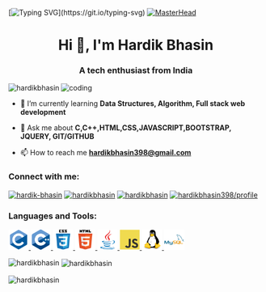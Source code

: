 [![Typing SVG](https://readme-typing-svg.demolab.com?font=Exo+2&size=30&duration=4000&pause=1000&color=F8132C&center=true&vCenter=true&width=1000&lines=Hello+%F0%9F%91%8B+I+am+Hardik+Bhasin!)](https://git.io/typing-svg)
[![MasterHead](https://as1.ftcdn.net/v2/jpg/01/94/01/00/1000_F_194010093_9tC5JNVsiEOlVDs2F5Y6d0paYrdWTdbT.jpg)](https://hardikbhasin.io)
<h1 align="center">Hi 👋, I'm Hardik Bhasin</h1>
<h3 align="center">A tech enthusiast from India</h3>
<img align="right" width ="400" alt = "coding" src="https://media.tenor.com/BqbIhT4Mb7cAAAAd/programmer-rounded-edges.gif">

<p align="left"> <img src="https://komarev.com/ghpvc/?username=hardikbhasin&label=Profile%20views&color=0e75b6&style=flat" alt="hardikbhasin" /> </p>

- 🌱 I’m currently learning **Data Structures, Algorithm, Full stack web development**

- 💬 Ask me about **C,C++,HTML,CSS,JAVASCRIPT,BOOTSTRAP, JQUERY, GIT/GITHUB**

- 📫 How to reach me **hardikbhasin398@gmail.com**

<h3 align="left">Connect with me:</h3>
<p align="left">
<a href="https://linkedin.com/in/hardik-bhasin" target="blank"><img align="center" src="https://raw.githubusercontent.com/rahuldkjain/github-profile-readme-generator/master/src/images/icons/Social/linked-in-alt.svg" alt="hardik-bhasin" height="30" width="40" /></a>
<a href="https://www.codechef.com/users/hardikbhasin" target="blank"><img align="center" src="https://cdn.jsdelivr.net/npm/simple-icons@3.1.0/icons/codechef.svg" alt="hardikbhasin" height="30" width="40" /></a>
<a href="https://www.leetcode.com/hardikbhasin" target="blank"><img align="center" src="https://raw.githubusercontent.com/rahuldkjain/github-profile-readme-generator/master/src/images/icons/Social/leet-code.svg" alt="hardikbhasin" height="30" width="40" /></a>
<a href="https://auth.geeksforgeeks.org/user/hardikbhasin398/profile" target="blank"><img align="center" src="https://raw.githubusercontent.com/rahuldkjain/github-profile-readme-generator/master/src/images/icons/Social/geeks-for-geeks.svg" alt="hardikbhasin398/profile" height="30" width="40" /></a>
</p>

<h3 align="left">Languages and Tools:</h3>
<p align="left"> <a href="https://www.cprogramming.com/" target="_blank" rel="noreferrer"> <img src="https://raw.githubusercontent.com/devicons/devicon/master/icons/c/c-original.svg" alt="c" width="40" height="40"/> </a> <a href="https://www.w3schools.com/cpp/" target="_blank" rel="noreferrer"> <img src="https://raw.githubusercontent.com/devicons/devicon/master/icons/cplusplus/cplusplus-original.svg" alt="cplusplus" width="40" height="40"/> </a> <a href="https://www.w3schools.com/css/" target="_blank" rel="noreferrer"> <img src="https://raw.githubusercontent.com/devicons/devicon/master/icons/css3/css3-original-wordmark.svg" alt="css3" width="40" height="40"/> </a> <a href="https://www.w3.org/html/" target="_blank" rel="noreferrer"> <img src="https://raw.githubusercontent.com/devicons/devicon/master/icons/html5/html5-original-wordmark.svg" alt="html5" width="40" height="40"/> </a> <a href="https://www.java.com" target="_blank" rel="noreferrer"> <img src="https://raw.githubusercontent.com/devicons/devicon/master/icons/java/java-original.svg" alt="java" width="40" height="40"/> </a> <a href="https://developer.mozilla.org/en-US/docs/Web/JavaScript" target="_blank" rel="noreferrer"> <img src="https://raw.githubusercontent.com/devicons/devicon/master/icons/javascript/javascript-original.svg" alt="javascript" width="40" height="40"/> </a> <a href="https://www.linux.org/" target="_blank" rel="noreferrer"> <img src="https://raw.githubusercontent.com/devicons/devicon/master/icons/linux/linux-original.svg" alt="linux" width="40" height="40"/> </a> <a href="https://www.mysql.com/" target="_blank" rel="noreferrer"> <img src="https://raw.githubusercontent.com/devicons/devicon/master/icons/mysql/mysql-original-wordmark.svg" alt="mysql" width="40" height="40"/> </a> </p>

<p><img align="left" src="https://github-readme-stats.vercel.app/api/top-langs?username=hardikbhasin&show_icons=true&locale=en&layout=compact" alt="hardikbhasin" /></p>

<p>&nbsp;<img align="center" src="https://github-readme-stats.vercel.app/api?username=hardikbhasin&show_icons=true&locale=en" alt="hardikbhasin" /></p>

<p><img align="center" src="https://github-readme-streak-stats.herokuapp.com/?user=hardikbhasin&" alt="hardikbhasin" /></p>

